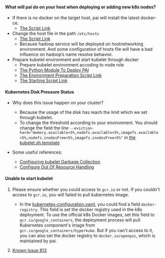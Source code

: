 
#### What will pai do on your host when deploying or adding new k8s nodes?

- If there is no docker on the target host, pai will install the latest docker-ce.
    - [The Script Link](../../../deployment/k8sPaiLibrary/maintaintool/docker-ce-install.sh)
- Change the host file in the path ```/etc/hosts```
    - [The Script Link](../../../deployment/k8sPaiLibrary/maintaintool/hosts-check.sh)
    - Because hadoop service will be deployed on hostnetworking environment. And some configuration of hosts file will have a bad influence on hadoop’s name resolve behavior.
- Prepare kubelet environment and start kubelet through docker
    - Prepare kubelet environment accoding to node role
    - [The Python Module To Deploy PAI](../../../deployment/k8sPaiLibrary/maintainlib/deploy.py)
    - [The Environment Preparation Script Link](../../../deployment/k8sPaiLibrary/maintaintool/kubelet-start.sh)
    - [The Starting Script Link](../../../deployment/k8sPaiLibrary/template/kubelet.sh.template)

#### Kubernetes Disk Pressure Status

- Why does this issue happen on your cluster?
    - Because the usage of the disk has reach the limit which we set through kubelet.
    - To change the threshold according to your environment. You should change the field the line ```--eviction-hard="memory.available<5%,nodefs.available<5%,imagefs.available<5%,nodefs.inodesFree<5%,imagefs.inodesFree<5%"``` in [the kubelet.sh.template](../../../deployment/k8sPaiLibrary/template/kubelet.sh.template)


- Some useful references:
    - [Configuring kubelet Garbage Collection](https://kubernetes.io/docs/concepts/cluster-administration/kubelet-garbage-collection/)
    - [Configure Out Of Resource Handling](https://kubernetes.io/docs/tasks/administer-cluster/out-of-resource/)


#### Unable to start kubelet

1) Please ensure whether you could access to ```gcr.io``` or not. If you couldn't access to ```gcr.io```, you will failed to pull kubernetes image.
    - In the [kubernetes-configuration.yaml](../../../examples/cluster-configuration/kubernetes-configuration.yaml), you could find a field ```docker-registry```. This field is set the docker registry used in the k8s deployment. To use the official k8s Docker images, set this field to ```gcr.io/google_containers```, the deployment process will pull Kubernetes component's image from ```gcr.io/google_containers/hyperkube```. But if you can't access to it, you can also set the docker registry to ```docker.io/openpai```, which is maintained by pai.

2) [ Known Issue 813](https://github.com/Microsoft/pai/issues/813)

